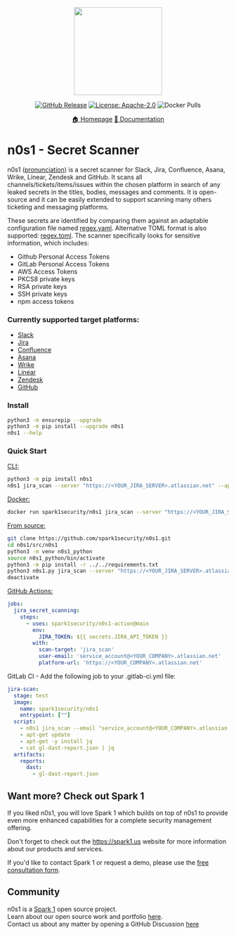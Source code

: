 <div align="center">
<img src="https://raw.githubusercontent.com/spark1security/n0s1/main/docs/imgs/logo.png" width="200">

[![GitHub Release][release-img]][release]
[![License: Apache-2.0][license-img]][license]
![Docker Pulls][docker-pulls]

[🏠 Homepage][homepage]
[📖 Documentation][docs]
</div>


# n0s1 - Secret Scanner
n0s1 ([pronunciation](https://en.wiktionary.org/wiki/nosy#Pronunciation)) is a secret scanner for Slack, Jira, Confluence, Asana, Wrike, Linear, Zendesk and GitHub. It scans all channels/tickets/items/issues within the chosen platform in search of any leaked secrets in the titles, bodies, messages and comments. It is open-source and it can be easily extended to support scanning many others ticketing and messaging platforms.

These secrets are identified by comparing them against an adaptable configuration file named [regex.yaml](https://github.com/spark1security/n0s1/blob/main/src/n0s1/config/regex.yaml). Alternative TOML format is also supported: [regex.toml](https://github.com/spark1security/n0s1/blob/main/src/n0s1/config/regex.toml). The scanner specifically looks for sensitive information, which includes:
* Github Personal Access Tokens
* GitLab Personal Access Tokens
* AWS Access Tokens
* PKCS8 private keys
* RSA private keys
* SSH private keys
* npm access tokens

### Currently supported target platforms:
* [Slack](https://slack.com)
* [Jira](https://www.atlassian.com/software/jira)
* [Confluence](https://www.atlassian.com/software/confluence)
* [Asana](https://asana.com)
* [Wrike](https://www.wrike.com)
* [Linear](https://linear.app/)
* [Zendesk](https://www.zendesk.com/)
* [GitHub](https://github.com/)

### Install
```bash
python3 -m ensurepip --upgrade
python3 -m pip install --upgrade n0s1
n0s1 --help
```

### Quick Start
[CLI:](https://pypi.org/project/n0s1/)
```bash
python3 -m pip install n0s1
n0s1 jira_scan --server "https://<YOUR_JIRA_SERVER>.atlassian.net" --api-key "<YOUR_JIRA_API_TOKEN>"
```

[Docker:](https://hub.docker.com/r/spark1security/n0s1)
```bash
docker run spark1security/n0s1 jira_scan --server "https://<YOUR_JIRA_SERVER>.atlassian.net" --api-key "<YOUR_JIRA_API_TOKEN>"
```

[From source:](https://github.com/spark1security/n0s1#quick-start)
```bash
git clone https://github.com/spark1security/n0s1.git
cd n0s1/src/n0s1
python3 -m venv n0s1_python
source n0s1_python/bin/activate
python3 -m pip install -r ../../requirements.txt
python3 n0s1.py jira_scan --server "https://<YOUR_JIRA_SERVER>.atlassian.net" --api-key "<YOUR_JIRA_API_TOKEN>"
deactivate
```

[GitHub Actions:](https://github.com/marketplace/actions/spark-1-n0s1)
```yaml
jobs:
  jira_secret_scanning:
    steps:
      - uses: spark1security/n0s1-action@main
        env:
          JIRA_TOKEN: ${{ secrets.JIRA_API_TOKEN }}
        with:
          scan-target: 'jira_scan'
          user-email: 'service_account@<YOUR_COMPANY>.atlassian.net'
          platform-url: 'https://<YOUR_COMPANY>.atlassian.net'
```

GitLab CI - Add the following job to your .gitlab-ci.yml file:
```yaml
jira-scan:
  stage: test
  image:
    name: spark1security/n0s1
    entrypoint: [""]
  script:
    - n0s1 jira_scan --email "service_account@<YOUR_COMPANY>.atlassian.net" --api-key $JIRA_TOKEN --server "https://<YOUR_COMPANY>.atlassian.net" --report-file gl-dast-report.json --report-format gitlab
    - apt-get update
    - apt-get -y install jq
    - cat gl-dast-report.json | jq
  artifacts:
    reports:
      dast:
        - gl-dast-report.json
```

## Want more? Check out Spark 1

If you liked n0s1, you will love Spark 1 which builds on top of n0s1 to provide even more enhanced capabilities for a complete security management offering.

Don't forget to check out the <https://spark1.us> website for more information about our products and services.

If you'd like to contact Spark 1 or request a demo, please use the [free consultation form](https://spark1.us/contact-us-1).

## Community

n0s1 is a [Spark 1](https://spark1.us) open source project.  
Learn about our open source work and portfolio [here](https://spark1.us/n0s1).  
Contact us about any matter by opening a GitHub Discussion [here](https://github.com/spark1security/n0s1/issues)



[docker-pulls]: https://img.shields.io/docker/pulls/spark1security/n0s1?logo=docker&label=docker%20pulls%20%2F%20n0s1
[release]: https://github.com/spark1security/n0s1/releases
[release-img]: https://img.shields.io/github/v/release/spark1security/n0s1.svg?logo=github
[github-downloads-img]: https://img.shields.io/github/downloads/spark1security/n0s1/total?logo=github
[license]: https://github.com/spark1security/n0s1/blob/main/LICENSE
[license-img]: https://img.shields.io/badge/license-GPLv3-blue
[homepage]: https://spark1.us/n0s1
[docs]: https://docs.google.com/document/d/1p8L2dOdCwcIphMprtnewCoKOy9VeQFcC9ZIsLUWs_xE/edit?usp=sharing



